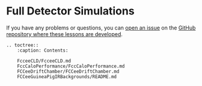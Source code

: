 # Full Detector Simulations


If you have any problems or questions, you can [open an issue][lessons-issues] on the [GitHub repository where these lessons are developed][lessons-repo].


[starterkit]: https://HEP-FCC.github.io/starterkit/
[lessons-issues]: https://github.com/HEP-FCC/starterkit-lessons/issues
[lessons-repo]: https://github.com/HEP-FCC/starterkit-lessons

```eval_rst
.. toctree::
    :caption: Contents:

    FcceeCLD/FcceeCLD.md
    FccCaloPerformance/FccCaloPerformance.md
    FCCeeDriftChamber/FCCeeDriftChamber.md
    FCCeeGuineaPigIRBackgrounds/README.md

```

